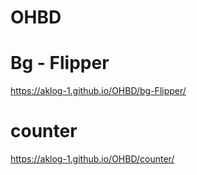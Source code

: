 # OHBD
# Bg - Flipper
https://aklog-1.github.io/OHBD/bg-Flipper/
# counter
https://aklog-1.github.io/OHBD/counter/
